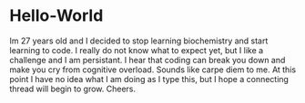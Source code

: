 # Hello-World

Im 27 years old and I decided to stop learning biochemistry and start learning to code. I really do not know what to expect yet, but I like a challenge and I am persistant. I hear that coding can break you down and make you cry from cognitive overload. Sounds like carpe diem to me. At this point I have no idea what I am doing as I type this, but I hope a connecting thread will begin to grow. 
Cheers.
